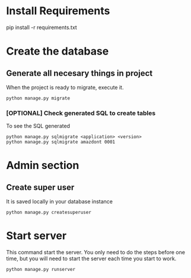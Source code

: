 # Install Requirements

pip install -r requirements.txt

# Create the database

## Generate all necesary things in project
When the project is ready to migrate, execute it.

```
python manage.py migrate
```

### [OPTIONAL] Check generated SQL to create tables
To see the SQL generated
```
python manage.py sqlmigrate <application> <version>
python manage.py sqlmigrate amazdont 0001
```

# Admin section

## Create super user
It is saved locally in your database instance
```
python manage.py createsuperuser
```

# Start server
This command start the server. You only need to do the steps before one time, but you will need to start the server each time you start to work.

```
python manage.py runserver
```